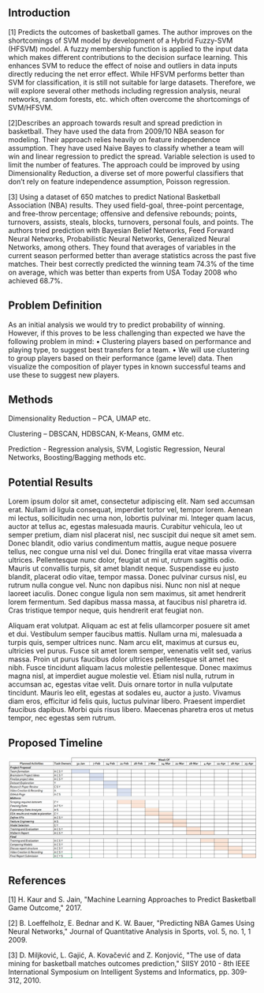 
## Introduction

[1] Predicts the outcomes of basketball games. The author improves on the shortcomings of SVM model by development of a Hybrid Fuzzy-SVM (HFSVM) model. A fuzzy membership function is applied to the input data which makes different contributions to the decision surface learning. This enhances SVM to reduce the effect of noise and outliers in data inputs directly reducing the net error effect. While HFSVM performs better than SVM for classification, it is still not suitable for large datasets. Therefore, we will explore several other methods including regression analysis, neural networks, random forests, etc. which often overcome the shortcomings of SVM/HFSVM.

[2]Describes an approach towards result and spread prediction in basketball. They have used the data from 2009/10 NBA season for modeling. Their approach relies heavily on feature independence assumption. They have used Naive Bayes to classify whether a team will win and linear regression to predict the spread. Variable selection is used to limit the number of features. The approach could be improved by using Dimensionality Reduction, a diverse set of more powerful classifiers that don’t rely on feature independence assumption, Poisson regression.

[3] Using a dataset of 650 matches to predict National Basketball Association (NBA) results. They used field-goal, three-point percentage, and free-throw percentage; offensive and defensive rebounds; points, turnovers, assists, steals, blocks, turnovers, personal fouls, and points. The authors tried prediction with Bayesian Belief Networks, Feed Forward Neural Networks, Probabilistic Neural Networks, Generalized Neural Networks, among others. They found that averages of variables in the current season performed better than average statistics across the past five matches. Their best correctly predicted the winning team 74.3% of the time on average, which was better than experts from USA Today 2008 who achieved 68.7%.


## Problem Definition

As an initial analysis we would try to predict probability of winning.
However, if this proves to be less challenging than expected we have the following problem in mind:
•	Clustering players based on performance and playing type, to suggest best transfers for a team.
•	We will use clustering to group players based on their performance (game level) data. Then visualize the composition of player types in known successful teams and use these to suggest new players.


## Methods

Dimensionality Reduction – PCA, UMAP etc.

Clustering – DBSCAN, HDBSCAN, K-Means, GMM etc.

Prediction - Regression analysis, SVM, Logistic Regression, Neural Networks, Boosting/Bagging methods etc.


## Potential Results

Lorem ipsum dolor sit amet, consectetur adipiscing elit. Nam sed accumsan erat. Nullam id ligula consequat, imperdiet tortor vel, tempor lorem. Aenean mi lectus, sollicitudin nec urna non, lobortis pulvinar mi. Integer quam lacus, auctor at tellus ac, egestas malesuada mauris. Curabitur vehicula, leo ut semper pretium, diam nisl placerat nisl, nec suscipit dui neque sit amet sem. Donec blandit, odio varius condimentum mattis, augue neque posuere tellus, nec congue urna nisl vel dui. Donec fringilla erat vitae massa viverra ultrices. Pellentesque nunc dolor, feugiat ut mi ut, rutrum sagittis odio. Mauris ut convallis turpis, sit amet blandit neque. Suspendisse eu justo blandit, placerat odio vitae, tempor massa. Donec pulvinar cursus nisl, eu rutrum nulla congue vel. Nunc non dapibus nisi. Nunc non nisl at neque laoreet iaculis. Donec congue ligula non sem maximus, sit amet hendrerit lorem fermentum. Sed dapibus massa massa, at faucibus nisl pharetra id. Cras tristique tempor neque, quis hendrerit erat feugiat non.

Aliquam erat volutpat. Aliquam ac est at felis ullamcorper posuere sit amet et dui. Vestibulum semper faucibus mattis. Nullam urna mi, malesuada a turpis quis, semper ultrices nunc. Nam arcu elit, maximus at cursus eu, ultricies vel purus. Fusce sit amet lorem semper, venenatis velit sed, varius massa. Proin ut purus faucibus dolor ultrices pellentesque sit amet nec nibh. Fusce tincidunt aliquam lacus molestie pellentesque. Donec maximus magna nisl, at imperdiet augue molestie vel. Etiam nisl nulla, rutrum in accumsan ac, egestas vitae velit. Duis ornare tortor in nulla vulputate tincidunt. Mauris leo elit, egestas at sodales eu, auctor a justo. Vivamus diam eros, efficitur id felis quis, luctus pulvinar libero. Praesent imperdiet faucibus dapibus. Morbi quis risus libero. Maecenas pharetra eros ut metus tempor, nec egestas sem rutrum.



## Proposed Timeline
![Timeline](/assets/ganttchart.png)

## References
[1] 	H. Kaur and S. Jain, "Machine Learning Approaches to Predict Basketball Game Outcome," 2017.

[2] 	B. Loeffelholz, E. Bednar and K. W. Bauer, "Predicting NBA Games Using Neural Networks," Journal of Quantitative Analysis in Sports, vol. 5, no. 1, 1 2009. 

[3] 	D. Miljković, L. Gajić, A. Kovačević and Z. Konjović, "The use of data mining for basketball matches outcomes prediction," SIISY 2010 - 8th IEEE International Symposium on Intelligent Systems and Informatics, pp. 309-312, 2010. 

